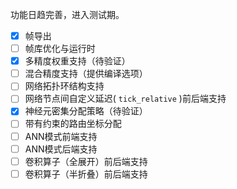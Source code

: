 功能日趋完善，进入测试期。

- [X] 帧导出
- [ ] 帧库优化与运行时
- [X] 多精度权重支持（待验证）
- [ ] 混合精度支持（提供编译选项）
- [ ] 网络拓扑环结构支持
- [ ] 网络节点间自定义延迟( `tick_relative` )前后端支持
- [X] 神经元密集分配策略（待验证）
- [ ] 带有约束的路由坐标分配
- [ ] ANN模式前端支持
- [ ] ANN模式后端支持
- [ ] 卷积算子（全展开）前后端支持
- [ ] 卷积算子（半折叠）前后端支持
